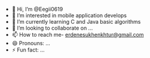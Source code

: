 - 👋 Hi, I’m @Eegii0619
- 👀 I’m interested in mobile application develops
- 🌱 I’m currently learning C and Java basic algorithms
- 💞️ I’m looking to collaborate on ...
- 📫 How to reach me- erdenesukhenkhtur@gmail.com
- 😄 Pronouns: ...
- ⚡ Fun fact: ...

<!---
Eegii0619/Eegii0619 is a ✨ special ✨ repository because its `README.md` (this file) appears on your GitHub profile.
You can click the Preview link to take a look at your changes.
--->
